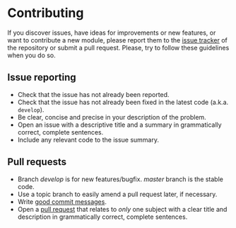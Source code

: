 # Contributing

If you discover issues, have ideas for improvements or new features, or
want to contribute a new module, please report them to the
[issue tracker][1] of the repository or submit a pull request. Please,
try to follow these guidelines when you do so.

## Issue reporting

* Check that the issue has not already been reported.
* Check that the issue has not already been fixed in the latest code
  (a.k.a. `develop`).
* Be clear, concise and precise in your description of the problem.
* Open an issue with a descriptive title and a summary in grammatically correct,
  complete sentences.
* Include any relevant code to the issue summary.

## Pull requests

* Branch *develop* is for new features/bugfix. *master* branch is the stable code.
* Use a topic branch to easily amend a pull request later, if necessary.
* Write [good commit messages][2].
* Open a [pull request][3] that relates to *only* one subject with a clear title
  and description in grammatically correct, complete sentences.


[1]: https://github.com/nlamirault/verrou/issues
[2]: http://tbaggery.com/2008/04/19/a-note-about-git-commit-messages.html
[3]: https://help.github.com/articles/using-pull-requests
